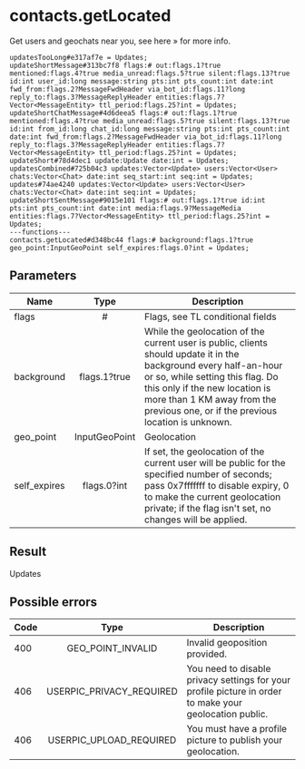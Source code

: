 # contacts.getLocated
Get users and geochats near you, see here » for more info.

```
updatesTooLong#e317af7e = Updates;
updateShortMessage#313bc7f8 flags:# out:flags.1?true mentioned:flags.4?true media_unread:flags.5?true silent:flags.13?true id:int user_id:long message:string pts:int pts_count:int date:int fwd_from:flags.2?MessageFwdHeader via_bot_id:flags.11?long reply_to:flags.3?MessageReplyHeader entities:flags.7?Vector<MessageEntity> ttl_period:flags.25?int = Updates;
updateShortChatMessage#4d6deea5 flags:# out:flags.1?true mentioned:flags.4?true media_unread:flags.5?true silent:flags.13?true id:int from_id:long chat_id:long message:string pts:int pts_count:int date:int fwd_from:flags.2?MessageFwdHeader via_bot_id:flags.11?long reply_to:flags.3?MessageReplyHeader entities:flags.7?Vector<MessageEntity> ttl_period:flags.25?int = Updates;
updateShort#78d4dec1 update:Update date:int = Updates;
updatesCombined#725b04c3 updates:Vector<Update> users:Vector<User> chats:Vector<Chat> date:int seq_start:int seq:int = Updates;
updates#74ae4240 updates:Vector<Update> users:Vector<User> chats:Vector<Chat> date:int seq:int = Updates;
updateShortSentMessage#9015e101 flags:# out:flags.1?true id:int pts:int pts_count:int date:int media:flags.9?MessageMedia entities:flags.7?Vector<MessageEntity> ttl_period:flags.25?int = Updates;
---functions---
contacts.getLocated#d348bc44 flags:# background:flags.1?true geo_point:InputGeoPoint self_expires:flags.0?int = Updates;
```

## Parameters
| Name | Type | Description |
| ---- | :----: | ----------- |
| flags | # | Flags, see TL conditional fields |
| background | flags.1?true | While the geolocation of the current user is public, clients should update it in the background every half-an-hour or so, while setting this flag. Do this only if the new location is more than 1 KM away from the previous one, or if the previous location is unknown. |
| geo_point | InputGeoPoint | Geolocation |
| self_expires | flags.0?int | If set, the geolocation of the current user will be public for the specified number of seconds; pass 0x7fffffff to disable expiry, 0 to make the current geolocation private; if the flag isn't set, no changes will be applied. |


## Result
Updates

## Possible errors
| Code | Type | Description |
| ---- | :----: | ----------- |
| 400 | GEO_POINT_INVALID | Invalid geoposition provided. |
| 406 | USERPIC_PRIVACY_REQUIRED | You need to disable privacy settings for your profile picture in order to make your geolocation public. |
| 406 | USERPIC_UPLOAD_REQUIRED | You must have a profile picture to publish your geolocation. |

